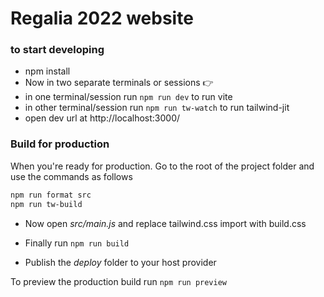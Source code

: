 # Regalia 2022 website

### to start developing

- npm install
- Now in two separate terminals or sessions 👉
- in one terminal/session run `npm run dev` to run vite
- in other terminal/session run `npm run tw-watch` to run tailwind-jit
- open dev url at http://localhost:3000/

### Build for production

When you're ready for production. Go to the root of the project folder and use the commands as follows

```bash
npm run format src
npm run tw-build
```

- Now open _src/main.js_ and replace tailwind.css import with build.css

- Finally run `npm run build`
- Publish the _deploy_ folder to your host provider

To preview the production build run `npm run preview`
